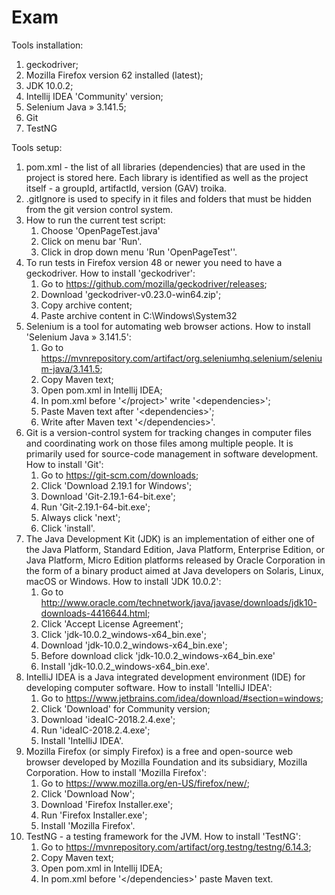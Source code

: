 # Exam

Tools installation:
1. geckodriver;
2. Mozilla Firefox version 62 installed (latest);
3. JDK 10.0.2;
4. Intellij IDEA 'Community' version;
5. Selenium Java » 3.141.5;
6. Git
7. TestNG

Tools setup:
1. pom.xml - the list of all libraries (dependencies) that are used in the project is stored here. Each library
   is identified as well as the project itself - a groupId, artifactId, version (GAV) troika.
2. .gitIgnore is used to specify in it files and folders that must be hidden from the git version control system.
3. How to run the current test script:
    1) Choose 'OpenPageTest.java'
    2) Click on menu bar 'Run'.
    3) Click in drop down menu 'Run 'OpenPageTest''.
4. To run tests in Firefox version 48 or newer you need to have a geckodriver.
   How to install 'geckodriver':
    1) Go to https://github.com/mozilla/geckodriver/releases;
    2) Download 'geckodriver-v0.23.0-win64.zip';
    3) Copy archive content;
    4) Paste archive content in C:\Windows\System32
5. Selenium is a tool for automating web browser actions.
   How to install 'Selenium Java » 3.141.5':
    1) Go to https://mvnrepository.com/artifact/org.seleniumhq.selenium/selenium-java/3.141.5;
    2) Copy Maven text;
    3) Open pom.xml in Intellij IDEA;
    4) In pom.xml before '</project\>' write '<dependencies\>';
    5) Paste Maven text after '<dependencies\>';
    6) Write after Maven text '</dependencies\>'.
6. Git is a version-control system for tracking changes in computer files and coordinating work on those files
   among multiple people. It is primarily used for source-code management in software development.
   How to install 'Git':
    1) Go to https://git-scm.com/downloads;
    2) Click 'Download 2.19.1 for Windows';
    3) Download 'Git-2.19.1-64-bit.exe';
    4) Run 'Git-2.19.1-64-bit.exe';
    3) Always click 'next';
    4) Click 'install'.
7. The Java Development Kit (JDK) is an implementation of either one of the Java Platform, Standard Edition, Java Platform,
   Enterprise Edition, or Java Platform, Micro Edition platforms released by Oracle Corporation
   in the form of a binary product aimed at Java developers on Solaris, Linux, macOS or Windows.
   How to install 'JDK 10.0.2':
    1) Go to http://www.oracle.com/technetwork/java/javase/downloads/jdk10-downloads-4416644.html;
    2) Click 'Accept License Agreement';
    3) Click 'jdk-10.0.2_windows-x64_bin.exe';
    4) Download 'jdk-10.0.2_windows-x64_bin.exe';
    5) Before download click 'jdk-10.0.2_windows-x64_bin.exe'
    6) Install 'jdk-10.0.2_windows-x64_bin.exe'.
8. IntelliJ IDEA is a Java integrated development environment (IDE) for developing computer software.
   How to install 'IntelliJ IDEA':
    1) Go to https://www.jetbrains.com/idea/download/#section=windows;
    2) Click 'Download' for Community version;
    3) Download 'ideaIC-2018.2.4.exe';
    4) Run 'ideaIC-2018.2.4.exe';
    5) Install 'IntelliJ IDEA'.
9. Mozilla Firefox (or simply Firefox) is a free and open-source web browser developed by Mozilla Foundation and its subsidiary,        Mozilla Corporation.
   How to install 'Mozilla Firefox':
    1) Go to https://www.mozilla.org/en-US/firefox/new/;
    2) Click 'Download Now';
    3) Download 'Firefox Installer.exe';
    4) Run 'Firefox Installer.exe';
    5) Install 'Mozilla Firefox'.
10. TestNG - a testing framework for the JVM.
    How to install 'TestNG':
    1) Go to https://mvnrepository.com/artifact/org.testng/testng/6.14.3;
    2) Copy Maven text;
    3) Open pom.xml in Intellij IDEA;
    4) In pom.xml before '</dependencies\>' paste Maven text.